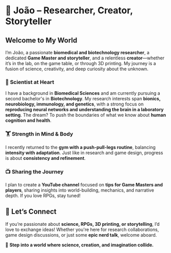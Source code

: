 # 🧠 João – Researcher, Creator, Storyteller  

## Welcome to My World  

I’m João, a passionate **biomedical and biotechnology researcher**, a dedicated **Game Master and storyteller**, and a relentless **creator**—whether it’s in the lab, on the game table, or through 3D printing. My journey is a fusion of science, creativity, and deep curiosity about the unknown.  

### 🔬 **Scientist at Heart**  
I have a background in **Biomedical Sciences** and am currently pursuing a second bachelor's in **Biotechnology**. My research interests span **bionics, neurobiology, immunology, and genetics**, with a strong focus on **reproducing neural networks and understanding the brain in a laboratory setting**. The dream? To push the boundaries of what we know about **human cognition and health**.   

### 🏋️ **Strength in Mind & Body**  
I recently returned to the **gym with a push-pull-legs routine**, balancing **intensity with adaptation**. Just like in research and game design, progress is about **consistency and refinement**.  

### 📺 **Sharing the Journey**  
I plan to create a **YouTube channel** focused on **tips for Game Masters and players**, sharing insights into world-building, mechanics, and narrative depth. If you love RPGs, stay tuned!  

## 🌌 Let’s Connect  
If you’re passionate about **science, RPGs, 3D printing, or storytelling**, I’d love to exchange ideas! Whether you're here for research collaborations, game design discussions, or just some **epic nerd talk**, welcome aboard.  

🚀 **Step into a world where science, creation, and imagination collide.** 

<!--
**Esposito-Mr/Esposito-Mr** is a ✨ _special_ ✨ repository because its `README.md` (this file) appears on your GitHub profile.

Here are some ideas to get you started:

- 🔭 I’m currently working on ...
- 🌱 I’m currently learning ...
- 👯 I’m looking to collaborate on ...
- 🤔 I’m looking for help with ...
- 💬 Ask me about ...
- 📫 How to reach me: ...
- 😄 Pronouns: ...
- ⚡ Fun fact: ...
-->
